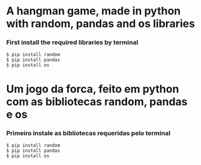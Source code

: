 # A hangman game, made in python with random, pandas and os libraries
### First install the required libraries by terminal
```
$ pip install random
$ pip install pandas
$ pip install os
```
# Um jogo da forca, feito em python com as bibliotecas random, pandas e os
### Primeiro instale as bibliotecas requeridas pelo terminal
 ```
$ pip install random
$ pip install pandas
$ pip install os
```
